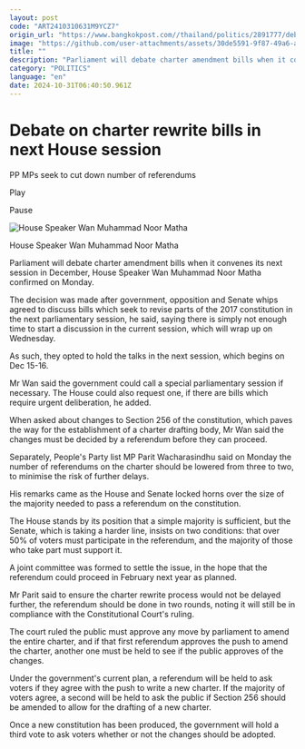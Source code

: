 ```yaml
---
layout: post
code: "ART2410310631M9YCZ7"
origin_url: "https://www.bangkokpost.com//thailand/politics/2891777/debate-on-charter-rewrite-bills-in-next-house-session"
image: "https://github.com/user-attachments/assets/30de5591-9f87-49a6-a071-17a6b0375507"
title: ""
description: "Parliament will debate charter amendment bills when it convenes its next session in December, House Speaker Wan Muhammad Noor Matha confirmed on Monday."
category: "POLITICS"
language: "en"
date: 2024-10-31T06:40:50.961Z
---
```


# 

Debate on charter rewrite bills in next House session
=====================================================

PP MPs seek to cut down number of referendums

Play

Pause

![House Speaker Wan Muhammad Noor Matha](https://github.com/user-attachments/assets/39a5b047-440c-4ae5-9b5f-ac5f0bb4901f)

House Speaker Wan Muhammad Noor Matha

Parliament will debate charter amendment bills when it convenes its next session in December, House Speaker Wan Muhammad Noor Matha confirmed on Monday.

The decision was made after government, opposition and Senate whips agreed to discuss bills which seek to revise parts of the 2017 constitution in the next parliamentary session, he said, saying there is simply not enough time to start a discussion in the current session, which will wrap up on Wednesday.

As such, they opted to hold the talks in the next session, which begins on Dec 15-16.

Mr Wan said the government could call a special parliamentary session if necessary. The House could also request one, if there are bills which require urgent deliberation, he added.

When asked about changes to Section 256 of the constitution, which paves the way for the establishment of a charter drafting body, Mr Wan said the changes must be decided by a referendum before they can proceed.

Separately, People's Party list MP Parit Wacharasindhu said on Monday the number of referendums on the charter should be lowered from three to two, to minimise the risk of further delays.

His remarks came as the House and Senate locked horns over the size of the majority needed to pass a referendum on the constitution.

The House stands by its position that a simple majority is sufficient, but the Senate, which is taking a harder line, insists on two conditions: that over 50% of voters must participate in the referendum, and the majority of those who take part must support it.

A joint committee was formed to settle the issue, in the hope that the referendum could proceed in February next year as planned.

Mr Parit said to ensure the charter rewrite process would not be delayed further, the referendum should be done in two rounds, noting it will still be in compliance with the Constitutional Court's ruling.

The court ruled the public must approve any move by parliament to amend the entire charter, and if that first referendum approves the push to amend the charter, another one must be held to see if the public approves of the changes.

Under the government's current plan, a referendum will be held to ask voters if they agree with the push to write a new charter. If the majority of voters agree, a second will be held to ask the public if Section 256 should be amended to allow for the drafting of a new charter.

Once a new constitution has been produced, the government will hold a third vote to ask voters whether or not the changes should be adopted.